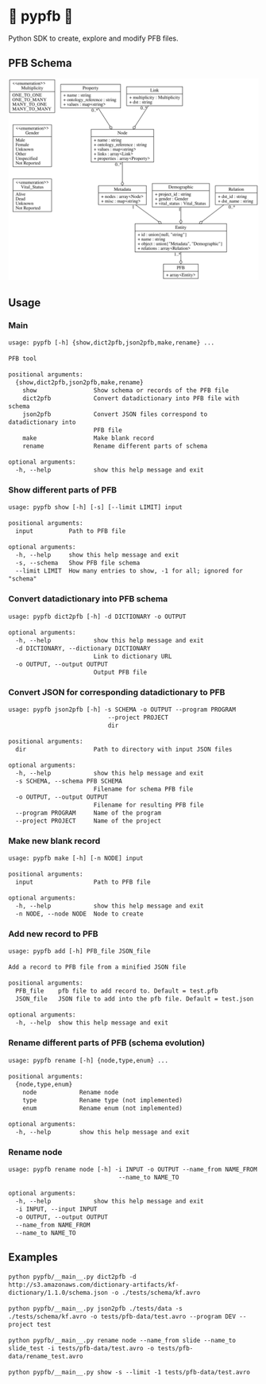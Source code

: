 # :construction: pypfb :construction:

Python SDK to create, explore and modify PFB files.

## PFB Schema

[![metadata][1]][1]

## Usage

### Main

    usage: pypfb [-h] {show,dict2pfb,json2pfb,make,rename} ...
    
    PFB tool
    
    positional arguments:
      {show,dict2pfb,json2pfb,make,rename}
        show                Show schema or records of the PFB file
        dict2pfb            Convert datadictionary into PFB file with schema
        json2pfb            Convert JSON files correspond to datadictionary into
                            PFB file
        make                Make blank record
        rename              Rename different parts of schema
    
    optional arguments:
      -h, --help            show this help message and exit

### Show different parts of PFB

    usage: pypfb show [-h] [-s] [--limit LIMIT] input
    
    positional arguments:
      input          Path to PFB file
    
    optional arguments:
      -h, --help     show this help message and exit
      -s, --schema   Show PFB file schema
      --limit LIMIT  How many entries to show, -1 for all; ignored for "schema"

### Convert datadictionary into PFB schema

    usage: pypfb dict2pfb [-h] -d DICTIONARY -o OUTPUT
    
    optional arguments:
      -h, --help            show this help message and exit
      -d DICTIONARY, --dictionary DICTIONARY
                            Link to dictionary URL
      -o OUTPUT, --output OUTPUT
                            Output PFB file

### Convert JSON for corresponding datadictionary to PFB

    usage: pypfb json2pfb [-h] -s SCHEMA -o OUTPUT --program PROGRAM
                                --project PROJECT
                                dir
    
    positional arguments:
      dir                   Path to directory with input JSON files
    
    optional arguments:
      -h, --help            show this help message and exit
      -s SCHEMA, --schema PFB SCHEMA
                            Filename for schema PFB file
      -o OUTPUT, --output OUTPUT
                            Filename for resulting PFB file
      --program PROGRAM     Name of the program
      --project PROJECT     Name of the project

### Make new blank record

    usage: pypfb make [-h] [-n NODE] input
    
    positional arguments:
      input                 Path to PFB file
    
    optional arguments:
      -h, --help            show this help message and exit
      -n NODE, --node NODE  Node to create

### Add new record to PFB

    usage: pypfb add [-h] PFB_file JSON_file
    
    Add a record to PFB file from a minified JSON file
    
    positional arguments:
      PFB_file    pfb file to add record to. Default = test.pfb
      JSON_file   JSON file to add into the pfb file. Default = test.json
    
    optional arguments:
      -h, --help  show this help message and exit

### Rename different parts of PFB (schema evolution)

    usage: pypfb rename [-h] {node,type,enum} ...
    
    positional arguments:
      {node,type,enum}
        node            Rename node
        type            Rename type (not implemented)
        enum            Rename enum (not implemented)
    
    optional arguments:
      -h, --help        show this help message and exit

### Rename node

    usage: pypfb rename node [-h] -i INPUT -o OUTPUT --name_from NAME_FROM
                                   --name_to NAME_TO
    
    optional arguments:
      -h, --help            show this help message and exit
      -i INPUT, --input INPUT
      -o OUTPUT, --output OUTPUT
      --name_from NAME_FROM
      --name_to NAME_TO

## Examples

    python pypfb/__main__.py dict2pfb -d http://s3.amazonaws.com/dictionary-artifacts/kf-dictionary/1.1.0/schema.json -o ./tests/schema/kf.avro
    
    python pypfb/__main__.py json2pfb ./tests/data -s ./tests/schema/kf.avro -o tests/pfb-data/test.avro --program DEV --project test

    python pypfb/__main__.py rename node --name_from slide --name_to slide_test -i tests/pfb-data/test.avro -o tests/pfb-data/rename_test.avro
    
    python pypfb/__main__.py show -s --limit -1 tests/pfb-data/test.avro 


  [1]: ./doc/metadata.svg
